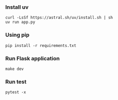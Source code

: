 ### Install uv
```
curl -LsSf https://astral.sh/uv/install.sh | sh
uv run app.py
```

### Using pip
```
pip install -r requirements.txt
```

### Run Flask application
```
make dev
```
### Run test
```
pytest -x
```

```

